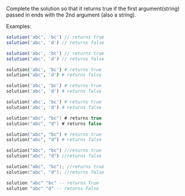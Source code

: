 Complete the solution so that it returns true if the first argument(string) passed in ends with the 2nd argument (also a string). 

Examples:

```javascript
solution('abc', 'bc') // returns true
solution('abc', 'd') // returns false
```
```typescript
solution('abc', 'bc') // returns true
solution('abc', 'd') // returns false
```
```coffeescript
solution('abc', 'bc') # returns true
solution('abc', 'd') # returns false
```
```python
solution('abc', 'bc') # returns true
solution('abc', 'd') # returns false
```
```ruby
solution('abc', 'bc') # returns true
solution('abc', 'd') # returns false
```
```c
solution("abc", "bc") # returns true
solution("abc", "d") # returns false
```
```elixir
solution("abc", "bc") # returns true
solution("abc", "d") # returns false
```
```rust
solution("abc", "bc") //returns true
solution("abc", "d") //returns false
```
```cpp
solution("abc", "bc"); //returns true
solution("abc", "d"); //returns false
```
```haskell
solution "abc" "bc" -- returns True
solution "abc" "d" -- returns False
```